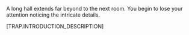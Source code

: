 A long hall extends far beyond to the next room. You begin to lose your attention noticing the intricate details.

[TRAP.INTRODUCTION_DESCRIPTION]